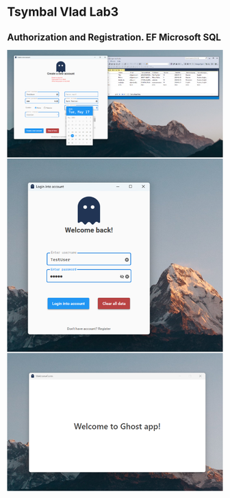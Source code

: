 # Tsymbal Vlad Lab3
<h2>Authorization and Registration. EF Microsoft SQL</h2>
<img src="./img/1.png">
<img src="./img/2.png">
<img src="./img/3.png">
